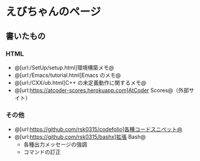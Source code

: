 # えびちゃんのページ

## 書いたもの

### HTML
- @[url:/SetUp/setup.html]環境構築メモ@
- @[url:/Emacs/tutorial.html]Emacs のメモ@
- @[url:/CXX/ub.html]C++ の未定義動作に関するメモ@
- @[url:https://atcoder-scores.herokuapp.com]AtCoder Scores@（外部サイト）

### その他
- @[url:https://github.com/rsk0315/codefolio]各種コードスニペット@
- @[url:https://github.com/rsk0315/bashx]拡張 Bash@
  - 各種出力メッセージの強調
  - コマンドの訂正

